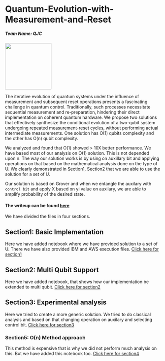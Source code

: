 # Quantum-Evolution-with-Measurement-and-Reset

##### Team Name:  QJC

[<img src="https://qbraid-static.s3.amazonaws.com/logos/Launch_on_qBraid_white.png" width="150">](https://account.qbraid.com?gitHubUrl=https://github.com/janhaviC/Quantum-Evolution-with-Measurement-and-Reset)

The iterative evolution of quantum systems under the influence of measurement and subsequent reset operations presents a fascinating challenge in quantum control. Traditionally, such processes necessitate sequential measurement and re-preparation, hindering their direct implementation on coherent quantum hardware. We propose two solutions that effectively synthesize the conditional evolution of a two-qubit system undergoing repeated measurement-reset cycles, without performing actual intermediate measurements. One solution has O(1) qubits complexity and the other has O(n) qubit complexity.

We analyzed and found that O(1) showed > 10X better performance. We have based most of our analysis on O(1) solution. This is not depended upon n. The way our solution works is by using on auxillary bit and applying operations on that based on the mathematical analysis done on the type of U. We clearly demonstrated in Section1, Section2 that we are able to use the solution for a set of U.

Our solution is based on Grover and when we entangle the auxilary with `control bit` and apply X based on yi value on auxilary, we are able to amplify probability of the desired state.

#### The writeup can be found [here](%5BFinal%5DQuantum%20Evolution%20with%20Measurement%20and%20Reset_%20Wells%20Fargo.pdf)
We have divided the files in four sections.

## Section1: Basic Implementation

Here we have added notebook where we have provided solution to a set of U. There we have also provided IBM and AWS execution files. [Click here for section1](Section1)

## Section2: Multi Qubit Support

Here we have added notebook, that shows how our implementation be extended to multi qubit. [Click here for section2](Section2)

## Section3: Experimental analysis

Here we tried to create a more generic solution. We tried to do classical analysis and based on that changing operation on auxilary and selecting control bit. [Click here for section3](Section3)

### Section5: O(n) Method approach

This method is expensive that is why we did not perform much analysis on this. But we have added this notebook too. [Click here for section4](Section4)
